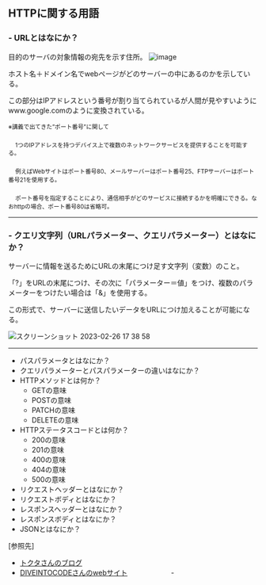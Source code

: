 ## HTTPに関する用語

### - URLとはなにか？

  目的のサーバの対象情報の宛先を示す住所。
  ![image](https://user-images.githubusercontent.com/123845484/221398907-9d0a734b-1e56-43c8-b57c-5e827594d99c.png)
  
  ホスト名＋ドメイン名でwebページがどのサーバーの中にあるのかを示している。
  
  この部分はIPアドレスという番号が割り当てられているが人間が見やすいようにwww.google.comのように変換されている。
  
  <sub>※講義で出てきた”ポート番号”に関して</sub>
  
  　<sub>1つのIPアドレスを持つデバイス上で複数のネットワークサービスを提供することを可能する。</sub>
  
  　<sub>例えばWebサイトはポート番号80、メールサーバーはポート番号25、FTPサーバーはポート番号21を使用する。</sub>
   
  　<sub>ポート番号を指定することにより、通信相手がどのサービスに接続するかを明確にできる。なおhttpの場合、ポート番号80は省略可。</sub>

---
### - クエリ文字列（URLパラメーター、クエリパラメーター）とはなにか？

  サーバーに情報を送るためにURLの末尾につけ足す文字列（変数）のこと。

  「?」をURLの末尾につけ、その次に「パラメーター＝値」をつけ、複数のパラメーターをつけたい場合は「&」を使用する。
  
  この形式で、サーバーに送信したいデータをURLにつけ加えることが可能になる。
  
  ![スクリーンショット 2023-02-26 17 38 58](https://user-images.githubusercontent.com/123845484/221400631-6569ac38-0173-419c-ad4c-39c5948591e0.png)

---
- パスパラメータとはなにか？
- クエリパラメーターとパスパラメーターの違いはなにか？
- HTTPメソッドとは何か？
  - GETの意味
  - POSTの意味
  - PATCHの意味
  - DELETEの意味
- HTTPステータスコードとは何か？
  - 200の意味
  - 201の意味
  - 400の意味
  - 404の意味
  - 500の意味
- リクエストヘッダーとはなにか？
- リクエストボディとはなにか？
- レスポンスヘッダーとはなにか？
- レスポンスボディとはなにか？
- JSONとはなにか？

 [参照先]　
   - [トクタさんのブログ](https://blog.senseshare.jp/url-basic.html)
   - [DIVEINTOCODEさんのwebサイト](https://diveintocode.jp/blogs/Technology/depUrlHttpMethod)
　　　　　　- 
